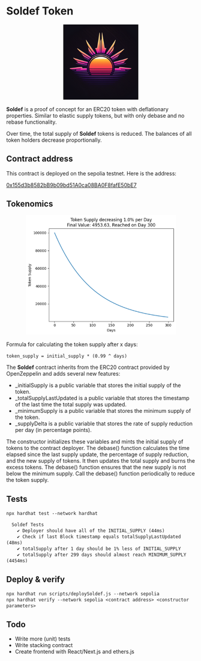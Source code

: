 # Soldef Token

<div align="center">
    <img src="screenshots/logo.png" width="200px"</img> 
</div>

**Soldef** is a proof of concept for an ERC20 token with deflationary properties.
Similar to elastic supply tokens, but with only debase and no rebase functionality.

Over time, the total supply of **Soldef** tokens is reduced. The balances of all token holders decrease proportionally.

## Contract address

This contract is deployed on the sepolia testnet. Here is the address:

[0x155d3b8582bB9b09bd51A0ca08BA0F8fafE50bE7](https://sepolia.etherscan.io/address/0x155d3b8582bB9b09bd51A0ca08BA0F8fafE50bE7)

## Tokenomics

<div align="center">
    <img src="screenshots/plot.png" width="400px"</img> 
</div>

Formula for calculating the token supply after x days:
```
token_supply = initial_supply * (0.99 ^ days)
```

The **Soldef** contract inherits from the ERC20 contract provided by OpenZeppelin and adds several new features:

- _initialSupply is a public variable that stores the initial supply of the token.
- _totalSupplyLastUpdated is a public variable that stores the timestamp of the last time the total supply was updated.
- _minimumSupply is a public variable that stores the minimum supply of the token.
- _supplyDelta is a public variable that stores the rate of supply reduction per day (in percentage points).

The constructor initializes these variables and mints the initial supply of tokens to the contract deployer.
The debase() function calculates the time elapsed since the last supply update, the percentage of supply reduction, and the new supply of tokens. It then updates the total supply and burns the excess tokens.
The debase() function ensures that the new supply is not below the minimum supply.
Call the debase() function periodically to reduce the token supply.

## Tests
```
npx hardhat test --network hardhat
```

```
  Soldef Tests
    ✔ Deployer should have all of the INITIAL_SUPPLY (44ms)
    ✔ Check if last Block timestamp equals totalSupplyLastUpdated (48ms)
    ✔ totalSupply after 1 day should be 1% less of INITIAL_SUPPLY
    ✔ totalSupply after 299 days should almost reach MINIMUM_SUPPLY (4454ms)
```


## Deploy & verify
```
npx hardhat run scripts/deploySoldef.js --network sepolia
npx hardhat verify --network sepolia <contract address> <constructor parameters>
```

## Todo
- Write more (unit) tests
- Write stacking contract
- Create frontend with React/Next.js and ethers.js